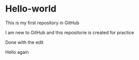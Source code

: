 # Hello-world
This is my first repository in GitHub 

I am new to GitHub and this repositorie is created for practice

Done with the edit


Hello again

